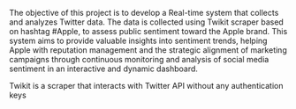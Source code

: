 The objective of this project is to develop a Real-time system that collects and analyzes Twitter data. The data is collected using Twikit scraper based on hashtag #Apple, to assess public sentiment toward the Apple brand. 
This system aims to provide valuable insights into sentiment trends, helping Apple with reputation management and the strategic alignment of marketing campaigns through continuous monitoring and analysis of social media sentiment in an interactive and dynamic dashboard.

Twikit is a scraper that interacts with Twitter API without any authentication keys
